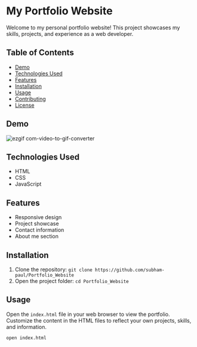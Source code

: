 # My Portfolio Website

Welcome to my personal portfolio website! This project showcases my skills, projects, and experience as a web developer.

## Table of Contents
- [Demo](#demo)
- [Technologies Used](#technologies-used)
- [Features](#features)
- [Installation](#installation)
- [Usage](#usage)
- [Contributing](#contributing)
- [License](#license)

## Demo

![ezgif com-video-to-gif-converter](https://github.com/subham-paul/Portfolio_Website/assets/52645265/fb0a5e0d-4c73-44f9-9087-2f76c77b443f)


## Technologies Used
- HTML
- CSS
- JavaScript

## Features
- Responsive design
- Project showcase
- Contact information
- About me section

## Installation
1. Clone the repository: `git clone https://github.com/subham-paul/Portfolio_Website`
2. Open the project folder: `cd Portfolio_Website`

## Usage
Open the `index.html` file in your web browser to view the portfolio. Customize the content in the HTML files to reflect your own projects, skills, and information.

```bash
open index.html
